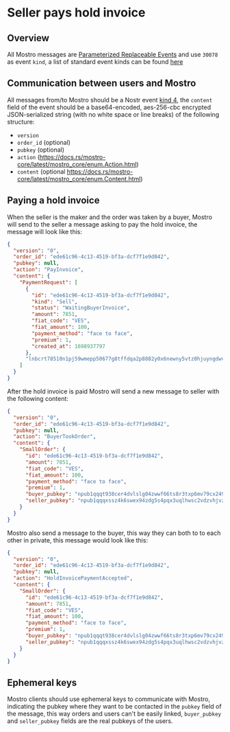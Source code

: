 # Seller pays hold invoice

## Overview

All Mostro messages are [Parameterized Replaceable Events](https://github.com/nostr-protocol/nips/blob/master/01.md#kinds) and use `30078` as event `kind`, a list of standard event kinds can be found [here](https://github.com/nostr-protocol/nips#event-kinds)

## Communication between users and Mostro

All messages from/to Mostro should be a Nostr event [kind 4](https://github.com/nostr-protocol/nips/blob/master/04.md), the `content` field of the event should be a base64-encoded, aes-256-cbc encrypted JSON-serialized string (with no white space or line breaks) of the following structure:

- `version`
- `order_id` (optional)
- `pubkey` (optional)
- `action` (https://docs.rs/mostro-core/latest/mostro_core/enum.Action.html)
- `content` (optional https://docs.rs/mostro-core/latest/mostro_core/enum.Content.html)

## Paying a hold invoice

When the seller is the maker and the order was taken by a buyer, Mostro will send to the seller a message asking to pay the hold invoice, the message will look like this:

```json
{
  "version": "0",
  "order_id": "ede61c96-4c13-4519-bf3a-dcf7f1e9d842",
  "pubkey": null,
  "action": "PayInvoice",
  "content": {
    "PaymentRequest": [
      {
        "id": "ede61c96-4c13-4519-bf3a-dcf7f1e9d842",
        "kind": "Sell",
        "status": "WaitingBuyerInvoice",
        "amount": 7851,
        "fiat_code": "VES",
        "fiat_amount": 100,
        "payment_method": "face to face",
        "premium": 1,
        "created_at": 1698937797
      },
      "lnbcrt78510n1pj59wmepp50677g8tffdqa2p8882y0x6newny5vtz0hjuyngdwv226nanv4uzsdqqcqzzsxqyz5vqsp5skn973360gp4yhlpmefwvul5hs58lkkl3u3ujvt57elmp4zugp4q9qyyssqw4nzlr72w28k4waycf27qvgzc9sp79sqlw83j56txltz4va44j7jda23ydcujj9y5k6k0rn5ms84w8wmcmcyk5g3mhpqepf7envhdccp72nz6e"
    ]
  }
}
```

After the hold invoice is paid Mostro will send a new message to seller with the following content:

```json
{
  "version": "0",
  "order_id": "ede61c96-4c13-4519-bf3a-dcf7f1e9d842",
  "pubkey": null,
  "action": "BuyerTookOrder",
  "content": {
    "SmallOrder": {
      "id": "ede61c96-4c13-4519-bf3a-dcf7f1e9d842",
      "amount": 7851,
      "fiat_code": "VES",
      "fiat_amount": 100,
      "payment_method": "face to face",
      "premium": 1,
      "buyer_pubkey": "npub1qqqt938cer4dvlslg04zwwf66ts8r3txp6mv79cx2498pyuqx8uq0c7qkj",
      "seller_pubkey": "npub1qqqxssz4k6swex94zdg5s4pqx3uqlhwsc2vdzvhjvzk33pcypkhqe9aeq2"
    }
  }
}
```

Mostro also send a message to the buyer, this way they can both to to each other in private, this message would look like this:

```json
{
  "version": "0",
  "order_id": "ede61c96-4c13-4519-bf3a-dcf7f1e9d842",
  "pubkey": null,
  "action": "HoldInvoicePaymentAccepted",
  "content": {
    "SmallOrder": {
      "id": "ede61c96-4c13-4519-bf3a-dcf7f1e9d842",
      "amount": 7851,
      "fiat_code": "VES",
      "fiat_amount": 100,
      "payment_method": "face to face",
      "premium": 1,
      "buyer_pubkey": "npub1qqqt938cer4dvlslg04zwwf66ts8r3txp6mv79cx2498pyuqx8uq0c7qkj",
      "seller_pubkey": "npub1qqqxssz4k6swex94zdg5s4pqx3uqlhwsc2vdzvhjvzk33pcypkhqe9aeq2"
    }
  }
}
```

## Ephemeral keys

Mostro clients should use ephemeral keys to communicate with Mostro, indicating the pubkey where they want to be contacted in the `pubkey` field of the message, this way orders and users can't be easily linked, `buyer_pubkey` and `seller_pubkey` fields are the real pubkeys of the users.
